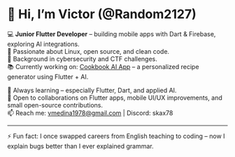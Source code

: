 # 👋 Hi, I’m Victor (@Random2127)

💻 **Junior Flutter Developer** – building mobile apps with Dart & Firebase, exploring AI integrations.  
🐧 Passionate about Linux, open source, and clean code.  
🔐 Background in cybersecurity and CTF challenges.  
📚 Currently working on: [Cookbook AI App](https://github.com/Random2127/YummyAI) – a personalized recipe generator using Flutter + AI.  

🌱 Always learning – especially Flutter, Dart, and applied AI.  
🤝 Open to collaborations on Flutter apps, mobile UI/UX improvements, and small open-source contributions.  
📫 Reach me: vmedina1978@gmail.com | Discord: skax78  

---
⚡ Fun fact: I once swapped careers from English teaching to coding – now I explain bugs better than I ever explained grammar.

<!---
Random2127/Random2127 is a ✨ special ✨ repository because its `README.md` (this file) appears on your GitHub profile.
You can click the Preview link to take a look at your changes.
--->
